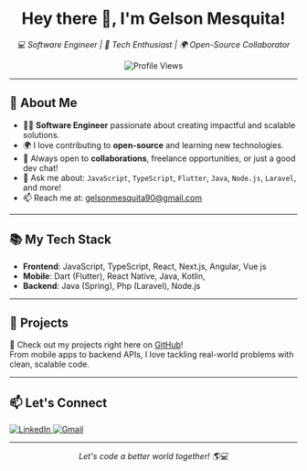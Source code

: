 <h1 align="center">Hey there 👋, I'm Gelson Mesquita!</h1>

<p align="center">
  <em>💻 Software Engineer | 🚀 Tech Enthusiast | 🌍 Open-Source Collaborator</em>
</p>

<p align="center">
  <img src="https://komarev.com/ghpvc/?username=gellsonmesquita&label=Profile%20views&color=0e75b6&style=flat" alt="Profile Views" />
</p>

---

## 🌟 About Me

- 👨‍💻 **Software Engineer** passionate about creating impactful and scalable solutions.
- 🌍 I love contributing to **open-source** and learning new technologies.
- 🤝 Always open to **collaborations**, freelance opportunities, or just a good dev chat!
- 💬 Ask me about: `JavaScript`, `TypeScript`, `Flutter`, `Java`, `Node.js`, `Laravel`, and more!
- 📫 Reach me at: [gelsonmesquita90@gmail.com](mailto:gelsonmesquita90@gmail.com)

---

## 📚 My Tech Stack
- **Frontend**: JavaScript, TypeScript, React, Next.js, Angular, Vue js
- **Mobile**: Dart (Flutter), React Native, Java, Kotlin, 
- **Backend**: Java (Spring), Php (Laravel), Node.js

---

## 📌 Projects

🔗 Check out my projects right here on [GitHub](https://github.com/gellsonmesquita)!  
From mobile apps to backend APIs, I love tackling real-world problems with clean, scalable code.

---

## 📫 Let's Connect

<p>
  <a href="https://www.linkedin.com/in/gellmesquita/" target="_blank">
    <img alt="LinkedIn" src="https://img.shields.io/badge/-LinkedIn-blue?style=flat&logo=linkedin&logoColor=white" />
  </a>
  <a href="mailto:gelsonmesquita90@gmail.com">
    <img alt="Gmail" src="https://img.shields.io/badge/-Gmail-c14438?style=flat&logo=gmail&logoColor=white" />
  </a>
</p>

---

<p align="center"><em>Let's code a better world together! 🌎💻</em></p>

